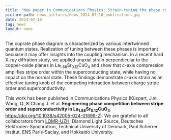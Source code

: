 ```yaml
---
title: "New paper in Communications Physics: Strain-tuning the phase competition in cuprates" 
picture-path: news_pictures/news_2024_07_10_publication.jpg
date: 2024-07-10
tag: news
layout: news
---
```


The cuprate phase diagram is characterized by various intertwinned quantum states. Realization of tuning between these phases is important becuase it may offer insights into the coupling mechanism. In a recent hard X-ray diffration study, we applied unaxial strain  perpendicular to the copper-oxide planes in La<sub>1.88</sub>Sr<sub>0.12</sub>CuO<sub>4</sub> and show that <i>c</i>-axis compression amplifies stripe order within the superconducting state, while having no impact on the normal state. These findings  demonstrate <i>c</i>-axis strain as an effective tuning knob of the competing interaction between charge stripe order and superconductivity.

This work has been published in Communications Physics (Küspert, J.&#9993; Wang, Q.,&#9993; Chang J. et al. <b>Engineering phase competition between stripe order and superconductivity in La<sub>1.88</sub>Sr<sub>0.12</sub>CuO<sub>4</sub></b>. <a href="https://doi.org/10.1038/s42005-024-01699-2" target="_blank"> https://doi.org/10.1038/s42005-024-01699-2</a>). We are grateful to all collaborators from <a href="https://www.physik.uzh.ch/groups/chang/index.php" target="_blank"> LQMR-UZH</a>, Diamond Light Source, Deutsches Elektronen-Synchrotron, Technical University of Denmark, Paul Scherrer Institut, ENS Paris-Saclay, and Hokkaido University.